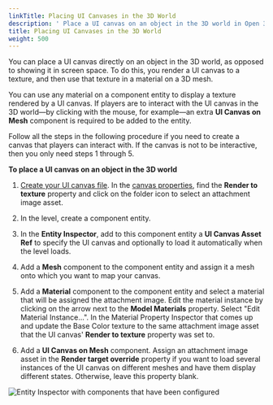 ```yaml
---
linkTitle: Placing UI Canvases in the 3D World
description: ' Place a UI canvas on an object in the 3D world in Open 3D Engine. '
title: Placing UI Canvases in the 3D World
weight: 500
---
```


You can place a UI canvas directly on an object in the 3D world, as opposed to showing it in screen space. To do this, you render a UI canvas to a texture, and then use that texture in a material on a 3D mesh.

You can use any material on a component entity to display a texture rendered by a UI canvas. If players are to interact with the UI canvas in the 3D world—by clicking with the mouse, for example—an extra **UI Canvas on Mesh** component is required to be added to the entity.

Follow all the steps in the following procedure if you need to create a canvas that players can interact with. If the canvas is not to be interactive, then you only need steps 1 through 5.

**To place a UI canvas on an object in the 3D world**

1. [Create your UI canvas file](/docs/user-guide/interactivity/user-interface/canvases). In the [canvas properties](/docs/user-guide/interactivity/user-interface/canvases/canvas-properties), find the **Render to texture** property and click on the folder icon to select an attachment image asset.

1. In the level, create a component entity.

1. In the **Entity Inspector**, add to this component entity a **UI Canvas Asset Ref** to specify the UI canvas and optionally to load it automatically when the level loads.

1. Add a **Mesh** component to the component entity and assign it a mesh onto which you want to map your canvas.

1. Add a **Material** component to the component entity and select a material that will be assigned the attachment image. Edit the material instance by clicking on the arrow next to the **Model Materials** property. Select "Edit Material Instance...". In the Material Property Inspector that comes up and update the Base Color texture to the same attachment image asset that the UI canvas' **Render to texture** property was set to.

1. Add a **UI Canvas on Mesh** component. Assign an attachment image asset in the **Render target override** property if you want to load several instances of the UI canvas on different meshes and have them display different states. Otherwise, leave this property blank.

![Entity Inspector with components that have been configured](/images/user-guide/interactivity/user-interface/canvases/ui-editor-placing-canvases-3d.png)
